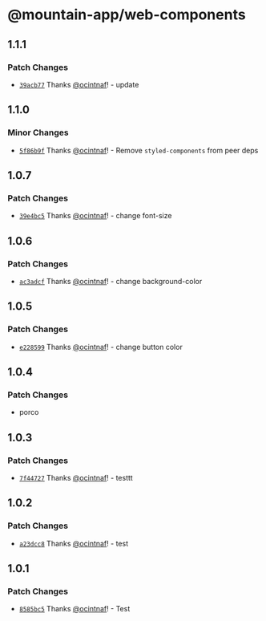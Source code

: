 # @mountain-app/web-components

## 1.1.1

### Patch Changes

- [`39acb77`](https://github.com/mountain-app/web-components/commit/39acb779cf7df0fc2f7a0043be69330941af618c) Thanks [@ocintnaf](https://github.com/ocintnaf)! - update

## 1.1.0

### Minor Changes

- [`5f86b9f`](https://github.com/mountain-app/web-components/commit/5f86b9f19e2834d84f4f96b19bdbb48fee9ade08) Thanks [@ocintnaf](https://github.com/ocintnaf)! - Remove `styled-components` from peer deps

## 1.0.7

### Patch Changes

- [`39e4bc5`](https://github.com/mountain-app/web-components/commit/39e4bc596f4bc3f6849ca80e227ac22e0450a6e6) Thanks [@ocintnaf](https://github.com/ocintnaf)! - change font-size

## 1.0.6

### Patch Changes

- [`ac3adcf`](https://github.com/mountain-app/web-components/commit/ac3adcf3e1efb0a090b198f1ba9fe0a6ac54e51a) Thanks [@ocintnaf](https://github.com/ocintnaf)! - change background-color

## 1.0.5

### Patch Changes

- [`e228599`](https://github.com/mountain-app/web-components/commit/e228599864c205b83bcdef954b2309483df40062) Thanks [@ocintnaf](https://github.com/ocintnaf)! - change button color

## 1.0.4

### Patch Changes

- porco

## 1.0.3

### Patch Changes

- [`7f44727`](https://github.com/mountain-app/web-components/commit/7f44727397d922a65be67fdfe2b8e8c2655dcaab) Thanks [@ocintnaf](https://github.com/ocintnaf)! - testtt

## 1.0.2

### Patch Changes

- [`a23dcc8`](https://github.com/mountain-app/web-components/commit/a23dcc82e6b0d21c1b410002c8e31e2f8e810234) Thanks [@ocintnaf](https://github.com/ocintnaf)! - test

## 1.0.1

### Patch Changes

- [`8585bc5`](https://github.com/mountain-app/web-components/commit/8585bc5da2d9061fe368c6d1acc93384d5c4266a) Thanks [@ocintnaf](https://github.com/ocintnaf)! - Test
